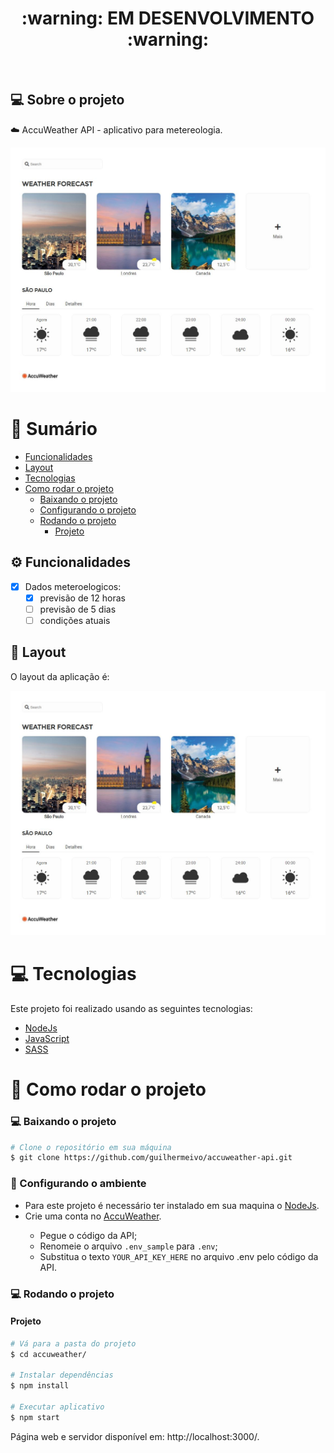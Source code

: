 <div align="center">
    <h1>:warning: EM DESENVOLVIMENTO :warning:</h1>
</div>

<br />

## 💻 Sobre o projeto

:cloud: AccuWeather API - aplicativo para metereologia.


<div align="center">
    <img src="https://github.com/guilhermeivo/accuweather-api/blob/master/.github/pageWeather.JPG" alt="pageWeather" title="pageWeather" />
</div>

# :scroll: Sumário

- [Funcionalidades](#⚙️-Funcionalidades)
- [Layout](#🎨-Layout)
- [Tecnologias](#computer-tecnologias)
- [Como rodar o projeto](#construction_worker-como-rodar-o-projeto)
    - [Baixando o projeto](#computer-baixando-o-projeto)
    - [Configurando o projeto](#wrench-configurando-o-ambiente)
    - [Rodando o projeto](#computer-rodando-o-projeto)
        - [Projeto](#Projeto)

## ⚙️ Funcionalidades

- [x] Dados meteroelogicos:
    - [x] previsão de 12 horas
    - [ ] previsão de 5 dias
    - [ ] condições atuais

## 🎨 Layout

O layout da aplicação é:

<div align="center">
    <img src="https://github.com/guilhermeivo/accuweather-api/blob/master/.github/pageWeather.JPG" alt="pageWeather" title="pageWeather" />
</div>

# :computer: Tecnologias

Este projeto foi realizado usando as seguintes tecnologias:

<ul>
  <li><a href="https://nodejs.org/en/docs/">NodeJs</a></li>
  <li><a href="https://www.javascript.com/">JavaScript</a></li>
  <li><a href="https://sass-lang.com/">SASS</a></li>
</ul>

# :construction_worker: Como rodar o projeto

### :computer: Baixando o projeto

```bash
# Clone o repositório em sua máquina
$ git clone https://github.com/guilhermeivo/accuweather-api.git
```

### :wrench: Configurando o ambiente

<ul>
    <li>Para este projeto é necessário ter instalado em sua maquina o <a href="https://nodejs.org/en/">NodeJs</a>.</li>
    <li>Crie uma conta no <a href="https://developer.accuweather.com/">AccuWeather</a>.</li>
    <ul>
        <li>Pegue o código da API;</li>
        <li>Renomeie o arquivo <code>.env_sample</code> para <code>.env</code>;</li>
        <li>Substitua o texto <code>YOUR_API_KEY_HERE</code> no arquivo .env pelo código da API.</li>
    </ul>
</ul>

### :computer: Rodando o projeto

#### Projeto

```bash
# Vá para a pasta do projeto
$ cd accuweather/

# Instalar dependências
$ npm install

# Executar aplicativo
$ npm start
```

Página web e servidor disponível em: http://localhost:3000/.